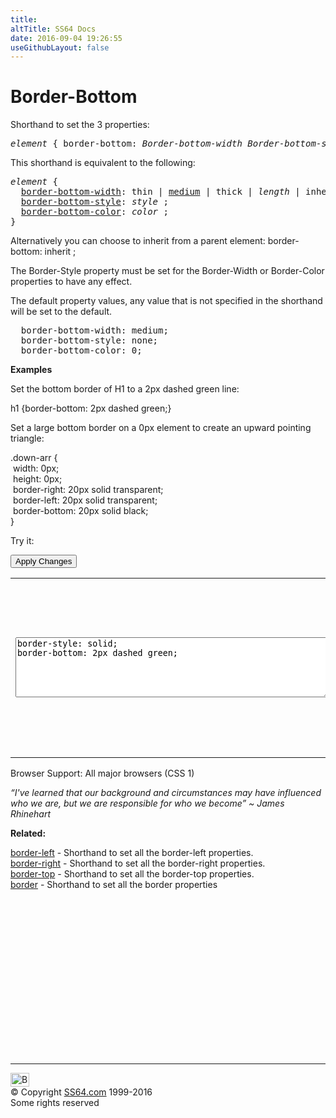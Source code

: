 ```yaml
---
title:
altTitle: SS64 Docs
date: 2016-09-04 19:26:55
useGithubLayout: false
---
```

<!-- #BeginLibraryItem "/Library/head_css.lbi" --><!-- #EndLibraryItem --><h1>Border-Bottom</h1>
<p>Shorthand to set  the 3 properties:</p>
<pre><i>element</i> { border-bottom: <i>Border-bottom-width Border-bottom-style Border-bottom-color </i>;}</pre>
<p>This shorthand is equivalent to the following:<br>
</p>
<pre><i>element</i> {
  <a href="border-bottom-width.html">border-bottom-width</a>: thin | <u>medium</u> | thick | <i>length</i> | inherit ;
  <a href="border-bottom-style.html">border-bottom-style</a>: <i>style</i> ;
  <a href="border-bottom-color.html">border-bottom-color</a>: <i>color</i> ;
}</pre>
<p>Alternatively you can choose to inherit from a parent element:<span class="code"> border-bottom: inherit ;</span></p>
<p>The Border-Style property must be set for the Border-Width or Border-Color properties to have any effect.<br>
</p>
<p>The default  property values, any value that is not specified in the shorthand will be set to the     default. </p>
<pre>  border-bottom-width: medium;
  border-bottom-style: none;
  border-bottom-color: 0;</pre>
<p><b>Examples</b></p>
<p>Set the bottom border of H1 to a 2px dashed green line:</p>
<p class="code">h1 {border-bottom: 2px dashed green;}</p>
<p>Set a large bottom border on a 0px element to create an upward pointing triangle:</p>
<p class="code">.down-arr {<br>
&nbsp;width: 0px;<br>
&nbsp;height: 0px;<br>
&nbsp;border-right: 20px solid transparent;<br>
&nbsp;border-left: 20px solid transparent;<br>
&nbsp;border-bottom: 20px solid black;<br>
}</p>
<p>Try it:</p>
<input type="button" onclick="ApplyStyle()" value="Apply Changes">
<table>
  <tbody><tr>
    <td><textarea name="tryit" id="trycode" cols="60" rows="6" onfocus="this.style.background='#fff';" onblur="this.style.background='#eee';" tabindex="1">border-style: solid;
border-bottom: 2px dashed green;</textarea></td>
    <td><div id="tryresult">This is a sample of text with a CSS border. Each of the 4 borders can be styled together or separately with CSS.</div></td>
  </tr>
</tbody></table>
<p>Browser Support: All major browsers (CSS 1)</p>
<p class="quote"><i>“I've learned that our background and circumstances may have influenced who we are, but we are responsible for who we become” ~ James Rhinehart</i></p>
<p><b>Related:</b></p>
<p><a href="border-left.html">border-left</a> - Shorthand to set all the border-left properties.<br>
<a href="border-right.html">border-right</a> - Shorthand to set all the border-right properties.<br>
<a href="border-top.html">border-top</a> - Shorthand to set all the border-top properties.<br>
<a href="border.html">border</a> - Shorthand to set all the border properties</p><!-- #BeginLibraryItem "/Library/foot_css.lbi" --><p>
<!-- CSS -->
<ins class="adsbygoogle" style="display:inline-block;width:300px;height:250px" data-ad-client="ca-pub-6140977852749469" data-ad-slot="2739097502"></ins>
<script>
(adsbygoogle = window.adsbygoogle || []).push({});
</script></p>
<hr>
<div id="bl" class="footer"><a href="border-bottom.html#"><img src="../images/top.png" width="30" height="22" alt="Back to the Top"></a></div>
<div id="br" class="footer, tagline">© Copyright <a href="../index.html">SS64.com</a> 1999-2016<br>
Some rights reserved</div><!-- #EndLibraryItem -->

